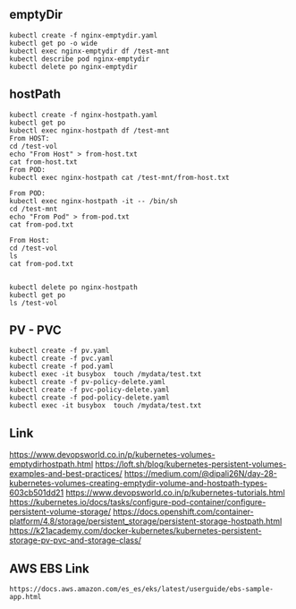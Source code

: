 
## emptyDir
```
kubectl create -f nginx-emptydir.yaml
kubectl get po -o wide
kubectl exec nginx-emptydir df /test-mnt
kubectl describe pod nginx-emptydir
kubectl delete po nginx-emptydir
```
## hostPath
```
kubectl create -f nginx-hostpath.yaml
kubectl get po
kubectl exec nginx-hostpath df /test-mnt
From HOST:
cd /test-vol
echo "From Host" > from-host.txt
cat from-host.txt
From POD:
kubectl exec nginx-hostpath cat /test-mnt/from-host.txt

From POD:
kubectl exec nginx-hostpath -it -- /bin/sh
cd /test-mnt
echo "From Pod" > from-pod.txt
cat from-pod.txt

From Host:
cd /test-vol
ls
cat from-pod.txt


kubectl delete po nginx-hostpath
kubectl get po
ls /test-vol
```

## PV - PVC
```
kubectl create -f pv.yaml
kubectl create -f pvc.yaml
kubectl create -f pod.yaml
kubectl exec -it busybox  touch /mydata/test.txt
kubectl create -f pv-policy-delete.yaml
kubectl create -f pvc-policy-delete.yaml
kubectl create -f pod-policy-delete.yaml
kubectl exec -it busybox  touch /mydata/test.txt
```

## Link
https://www.devopsworld.co.in/p/kubernetes-volumes-emptydirhostpath.html
https://loft.sh/blog/kubernetes-persistent-volumes-examples-and-best-practices/
https://medium.com/@dipali26N/day-28-kubernetes-volumes-creating-emptydir-volume-and-hostpath-types-603cb501dd21
https://www.devopsworld.co.in/p/kubernetes-tutorials.html
https://kubernetes.io/docs/tasks/configure-pod-container/configure-persistent-volume-storage/
https://docs.openshift.com/container-platform/4.8/storage/persistent_storage/persistent-storage-hostpath.html
https://k21academy.com/docker-kubernetes/kubernetes-persistent-storage-pv-pvc-and-storage-class/

## AWS EBS Link
```
https://docs.aws.amazon.com/es_es/eks/latest/userguide/ebs-sample-app.html
```

